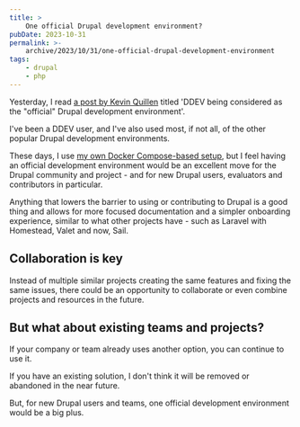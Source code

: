 ```yaml
---
title: >
    One official Drupal development environment?
pubDate: 2023-10-31
permalink: >-
    archive/2023/10/31/one-official-drupal-development-environment
tags:
    - drupal
    - php
---
```


Yesterday, I read [a post by Kevin Quillen][post] titled 'DDEV being considered as the "official" Drupal development environment'.

I've been a DDEV user, and I've also used most, if not all, of the other popular Drupal development environments.

These days, I use [my own Docker Compose-based setup][mine], but I feel having an official development environment would be an excellent move for the Drupal community and project - and for new Drupal users, evaluators and contributors in particular.

Anything that lowers the barrier to using or contributing to Drupal is a good thing and allows for more focused documentation and a simpler onboarding experience, similar to what other projects have - such as Laravel with Homestead, Valet and now, Sail.

## Collaboration is key

Instead of multiple similar projects creating the same features and fixing the same issues, there could be an opportunity to collaborate or even combine projects and resources in the future.

## But what about existing teams and projects?

If your company or team already uses another option, you can continue to use it.

If you have an existing solution, I don't think it will be removed or abandoned in the near future.

But, for new Drupal users and teams, one official development environment would be a big plus.

[mine]: {{site.url}}/archive/2022/08/21/2022-08-21
[post]: https://kevinquillen.com/ddev-being-considered-official-drupal-development-environment

